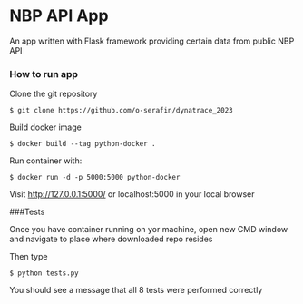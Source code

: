 # NBP API App

An app written with Flask framework providing certain data from public NBP API 

### How to run app

Clone the git repository
```
$ git clone https://github.com/o-serafin/dynatrace_2023
```
Build docker image
```
$ docker build --tag python-docker . 
```
Run container with:
```
$ docker run -d -p 5000:5000 python-docker
```
Visit http://127.0.0.1:5000/ or localhost:5000 in your local browser

###Tests

Once you have container running on yor machine, open new CMD window and navigate to place where downloaded repo resides

Then type

```
$ python tests.py
```

You should see a message that all 8 tests were performed correctly
